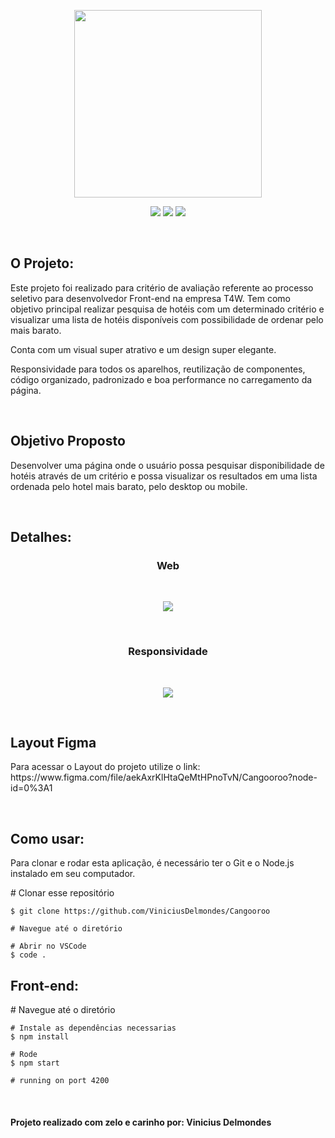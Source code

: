 <p align="center">
<img src="https://user-images.githubusercontent.com/60788150/95809188-94980680-0ce4-11eb-883f-291894451244.jpg" width="300">
</p>

<p align="center">
<img src="https://img.shields.io/github/languages/count/ViniciusDelmondes/Cangooroo">  <img src="https://img.shields.io/github/last-commit/ViniciusDelmondes/Cangooroo"> <img src="https://img.shields.io/github/languages/top/ViniciusDelmondes/Cangooroo">
</p>

</br>

<h2>
O Projeto:
</h2>
<p>
Este projeto foi realizado para critério de avaliação referente ao processo seletivo para desenvolvedor Front-end na empresa T4W. Tem como objetivo principal
realizar pesquisa de hotéis com um determinado critério e visualizar uma lista de hotéis disponíveis com possibilidade de ordenar pelo mais barato.
 
Conta com um visual super atrativo e um design super elegante.

Responsividade para todos os aparelhos, reutilização de componentes, código organizado, padronizado e boa performance no carregamento da página.
</p>

</br>

<h2>
Objetivo Proposto
</h2>
<p>
Desenvolver uma página onde o usuário possa pesquisar disponibilidade de hotéis através de um critério e possa visualizar os resultados em uma lista ordenada pelo hotel mais barato, pelo desktop ou mobile.</p>

</br>

<h2>
Detalhes:
</h2>
<h3 align="center"> Web </h3>
<br/>
<p align="center">
 <img src="https://user-images.githubusercontent.com/60788150/95810340-1b4de300-0ce7-11eb-939f-845823d3918d.PNG" >
</p>

<br/>

<h3 align="center"> Responsividade </h3>
<br/>
<p align="center">
 <img src="https://user-images.githubusercontent.com/60788150/95811873-9664c880-0cea-11eb-88a9-41ffc87c6391.PNG" >
</p>

<br/>

<h2>
Layout Figma
</h2>
<p>
Para acessar o Layout do projeto utilize o link: https://www.figma.com/file/aekAxrKlHtaQeMtHPnoTvN/Cangooroo?node-id=0%3A1
</p>

</br>

<h2>
 Como usar:
</h2>
<p>
Para clonar e rodar esta aplicação, é necessário ter o Git e o Node.js instalado em seu computador.
</p>
    # Clonar esse repositório </br>
    
    $ git clone https://github.com/ViniciusDelmondes/Cangooroo
    
    # Navegue até o diretório
    
    # Abrir no VSCode
    $ code .

<h2>
 
<h2>
 Front-end:
</h2>
<p>
    # Navegue até o diretório
    
    # Instale as dependências necessarias
    $ npm install
    
    # Rode
    $ npm start
    
    # running on port 4200
</p>

<br/>

<h4>
 Projeto realizado com zelo e carinho por: Vinicius Delmondes
</h4>

